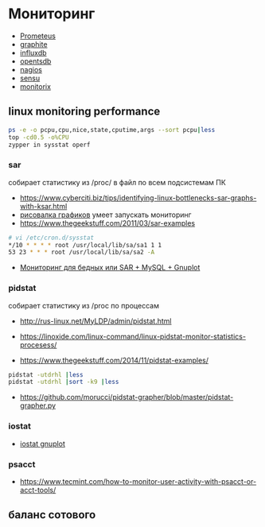 # Мониторинг



 * [Prometeus](https://prometheus.io/docs/introduction/overview/)
 * [graphite](http://graphite.readthedocs.org/en/latest/)
 * [influxdb](https://influxdata.com/)
 * [opentsdb](http://opentsdb.net/)
 * [nagios](https://www.nagios.org/)
 * [sensu](https://sensuapp.org/)
 * [monitorix](https://www.monitorix.org/features.html)

## linux monitoring performance


```bash
ps -e -o pcpu,cpu,nice,state,cputime,args --sort pcpu|less
top -cd0.5 -o%CPU
zypper in sysstat operf
```


### sar

собирает статистику из /proc/ в файл по всем подсистемам ПК

 * https://www.cyberciti.biz/tips/identifying-linux-bottlenecks-sar-graphs-with-ksar.html
 * [рисовалка графиков](https://github.com/vlsi/ksar) умеет запускать мониторинг
 * https://www.thegeekstuff.com/2011/03/sar-examples

 ```bash
# vi /etc/cron.d/sysstat
*/10 * * * * root /usr/local/lib/sa/sa1 1 1
53 23 * * * root /usr/local/lib/sa/sa2 -A
 ```

 * [Мониторинг для бедных или SAR + MySQL + Gnuplot](https://habr.com/ru/post/252201/)

### pidstat

собирает статистику из /proc по процессам

 * http://rus-linux.net/MyLDP/admin/pidstat.html

 * https://linoxide.com/linux-command/linux-pidstat-monitor-statistics-procesess/
 * https://www.thegeekstuff.com/2014/11/pidstat-examples/
```bash
pidstat -utdrhl |less
pidstat -utdrhl |sort -k9 |less
```
 * https://github.com/morucci/pidstat-grapher/blob/master/pidstat-grapher.py

### iostat

 * [iostat gnuplot](https://github.com/markcurtis1970/graph-iostats)

### psacct

 * https://www.tecmint.com/how-to-monitor-user-activity-with-psacct-or-acct-tools/

## баланс сотового

```